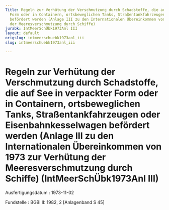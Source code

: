 ```yaml
---
Title: Regeln zur Verhütung der Verschmutzung durch Schadstoffe, die auf See in verpackter
  Form oder in Containern, ortsbeweglichen Tanks, Straßentankfahrzeugen oder Eisenbahnkesselwagen
  befördert werden (Anlage III zu den Internationalen Übereinkommen von 1973 zur Verhütung
  der Meeresverschmutzung durch Schiffe)
jurabk: IntMeerSchÜbk1973Anl III
layout: default
origslug: intmeerschuebk1973anl_iii
slug: intmeerschuebk1973anl_iii

---
```


# Regeln zur Verhütung der Verschmutzung durch Schadstoffe, die auf See in verpackter Form oder in Containern, ortsbeweglichen Tanks, Straßentankfahrzeugen oder Eisenbahnkesselwagen befördert werden (Anlage III zu den Internationalen Übereinkommen von 1973 zur Verhütung der Meeresverschmutzung durch Schiffe) (IntMeerSchÜbk1973Anl III)

Ausfertigungsdatum
:   1973-11-02

Fundstelle
:   BGBl II: 1982, 2 [Anlagenband S 45]

